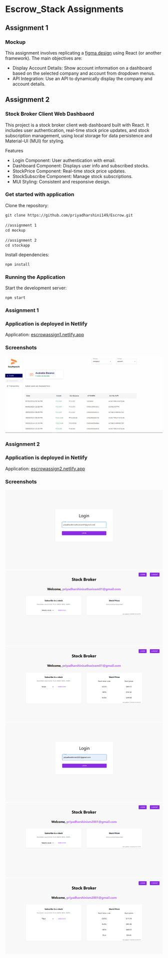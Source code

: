 # Escrow_Stack Assignments
## Assignment 1
### Mockup

This assignment involves replicating a [figma design](https://www.figma.com/design/KG0oTPovCJG73nGdtTP9yZ/load?t=TQTVgxAIuI0rhlS8-0) using React (or another framework). The main objectives are:

- Display Account Details: Show account information on a dashboard based on the selected company and account from dropdown menus.
- API Integration: Use an API to dynamically display the company and account details.


## Assignment 2
### Stock Broker Client Web Dashbaord

This project is a stock broker client web dashboard built with React. It includes user authentication, real-time stock price updates, and stock subscription management, using local storage for data persistence and Material-UI (MUI) for styling.

Features
- Login Component: User authentication with email.
- Dashboard Component: Displays user info and subscribed stocks.
- StockPrice Component: Real-time stock price updates.
- StockSubscribe Component: Manage stock subscriptions.
- MUI Styling: Consistent and responsive design.

### Get started with application

Clone the repository:

```
git clone https://github.com/priyadharshini149/Escrow.git

//assignment 1
cd mockup

//assignment 2
cd stockapp
```

Install dependencies:

```
npm install
```

### Running the Application

Start the development server:

```
npm start
```

### Assignment 1
### Application is deployed in Netlify

Application: [escrowassign1.netlify.app](https://escrowassign1.netlify.app/)

### Screenshots
![alt text](./mockup/public/image.png)

### Assignment 2
### Application is deployed in Netlify

Application: [escrowassign2.netlify.app](https://escrowassign2.netlify.app/)

### Screenshots
![alt text](./stockapp/public/user1_1.png)
![alt text](./stockapp/public/user1_2.png)
![alt text](./stockapp/public/user1_3.png)
![alt text](./stockapp/public/user2_1.png)
![alt text](./stockapp/public/user2_2.png)
![alt text](./stockapp/public/user2_3.png)
